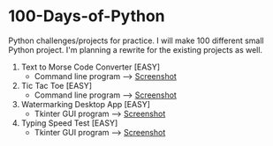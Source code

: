# 100-Days-of-Python
Python challenges/projects for practice. I will make 100 different small Python project. 
I'm planning a rewrite for the existing projects as well.

1. Text to Morse Code Converter [EASY]
    - Command line program --> [Screenshot](https://github.com/hertelendymm/100-Days-of-Python/blob/main/screenshots/001.png)
2. Tic Tac Toe [EASY]
    - Command line program --> [Screenshot](https://github.com/hertelendymm/100-Days-of-Python/blob/main/screenshots/002.png)
3. Watermarking Desktop App [EASY]
    - Tkinter GUI program  --> [Screenshot](https://github.com/hertelendymm/100-Days-of-Python/blob/main/screenshots/003.png)
4. Typing Speed Test [EASY]
    - Tkinter GUI program  --> [Screenshot](https://github.com/hertelendymm/100-Days-of-Python/blob/main/screenshots/004.png)